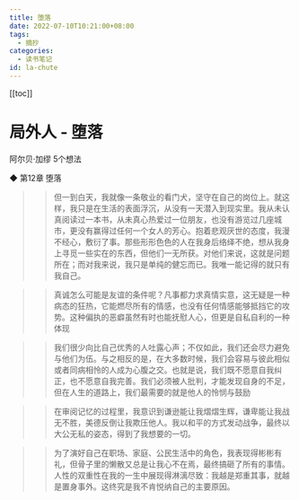 ```yaml
---
title: 堕落
date: 2022-07-10T10:21:00+08:00
tags:
  - 摘抄
categories:
  - 读书笔记
id: la-chute
---
```


[[toc]]

# 局外人 - 堕落

阿尔贝·加缪
5个想法

◆ 第12章 堕落

> > 但一到白天，我就像一条敬业的看门犬，坚守在自己的岗位上。就这样，我只是在生活的表面浮沉，从没有一天潜入到现实里。我从未认真阅读过一本书，从未真心热爱过一位朋友，也没有游览过几座城市，更没有赢得过任何一个女人的芳心。抱着悲观厌世的态度，我漫不经心，敷衍了事。那些形形色色的人在我身后络绎不绝，想从我身上寻觅一些实在的东西，但他们一无所获。对他们来说，这就是问题所在；而对我来说，我只是单纯的健忘而已。我唯一能记得的就只有我自己。

> > 真诚怎么可能是友谊的条件呢？凡事都力求真情实意，这无疑是一种病态的狂热，它能燃尽所有的情感，也没有任何情感能够抵挡它的攻势。这种偏执的恶癖虽然有时也能抚慰人心，但更是自私自利的一种体现

> > 我们很少向比自己优秀的人吐露心声；不仅如此，我们还会尽力避免与他们为伍。与之相反的是，在大多数时候，我们会容易与彼此相似或者同病相怜的人成为心腹之交。也就是说，我们既不愿意自我纠正，也不愿意自我完善。我们必须被人批判，才能发现自身的不足，但在人生的道路上，我们最需要的就是他人的怜悯与鼓励

> > 在审阅记忆的过程里，我意识到谦逊能让我熠熠生辉，谦卑能让我战无不胜，美德反倒让我欺压他人。我以和平的方式发动战争，最终以大公无私的姿态，得到了我想要的一切。

> > 为了演好自己在职场、家庭、公民生活中的角色，我表现得彬彬有礼，但骨子里的懒散又总是让我心不在焉，最终搞砸了所有的事情。人性的双重性在我的一生中展现得淋漓尽致：我越是郑重其事，就越是置身事外。这终究是我不肯悦纳自己的主要原因。

